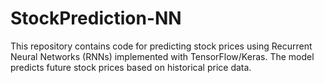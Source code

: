 # StockPrediction-NN
This repository contains code for predicting stock prices using Recurrent Neural Networks (RNNs) implemented with TensorFlow/Keras. The model predicts future stock prices based on historical price data.
